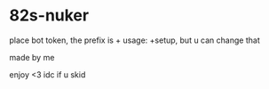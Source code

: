 # 82s-nuker
place bot token, the prefix is + usage: +setup, but u can change that

made by me

enjoy <3 idc if u skid

